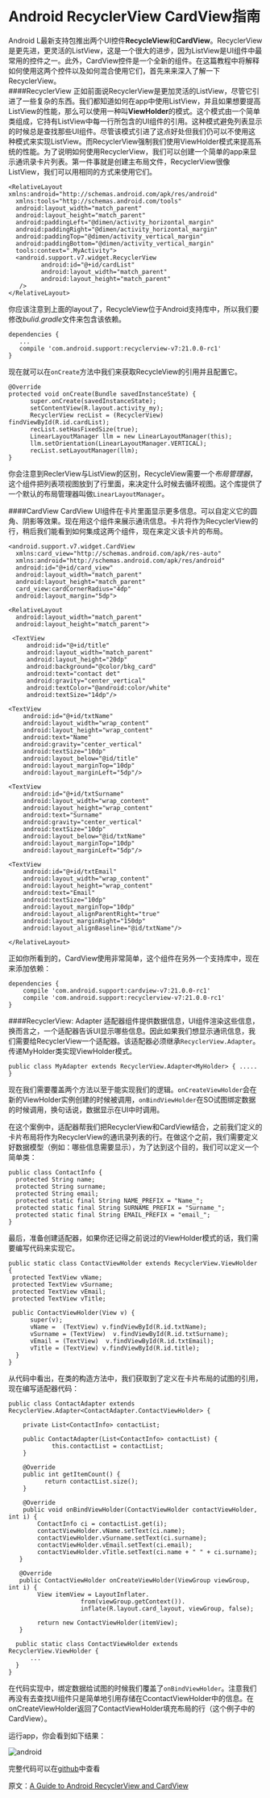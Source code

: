 Android RecyclerView CardView指南
==================
Android L最新支持包推出两个UI控件**RecycleView**和**CardView**。RecyclerView是更先进，更灵活的ListView，这是一个很大的进步，因为ListView是UI组件中最常用的控件之一。此外，CardView控件是一个全新的组件。在这篇教程中将解释如何使用这两个控件以及如何混合使用它们，首先来来深入了解一下RecyclerView。  
####RecyclerView
正如前面说RecyclerView是更加灵活的ListView，尽管它引进了一些复杂的东西。我们都知道如何在app中使用ListView，并且如果想要提高ListView的性能，那么可以使用一种叫**ViewHolder**的模式。这个模式由一个简单类组成，它持有ListView中每一行所包含的UI组件的引用。这种模式避免列表显示的时候总是查找那些UI组件。尽管该模式引进了这点好处但我们仍可以不使用这种模式来实现ListView。而RecyclerView强制我们使用ViewHolder模式来提高系统的性能。为了说明如何使用RecyclerView，我们可以创建一个简单的app来显示通讯录卡片列表。第一件事就是创建主布局文件，RecyclerView很像ListView，我们可以用相同的方式来使用它们。  
    
    <RelativeLayout xmlns:android="http://schemas.android.com/apk/res/android"
      xmlns:tools="http://schemas.android.com/tools"
      android:layout_width="match_parent"
      android:layout_height="match_parent"
      android:paddingLeft="@dimen/activity_horizontal_margin"
      android:paddingRight="@dimen/activity_horizontal_margin"
      android:paddingTop="@dimen/activity_vertical_margin"
      android:paddingBottom="@dimen/activity_vertical_margin"
      tools:context=".MyActivity">
      <android.support.v7.widget.RecyclerView
             android:id="@+id/cardList"
             android:layout_width="match_parent"
             android:layout_height="match_parent"
       />    
    </RelativeLayout>
你应该注意到上面的layout了，RecycleView位于Android支持库中，所以我们要修改*bulid.gradle*文件来包含该依赖。  
    
    dependencies {
       ...    
       compile 'com.android.support:recyclerview-v7:21.0.0-rc1'
    }
现在就可以在`onCreate`方法中我们来获取RecycleView的引用并且配置它。  
    
    @Override
    protected void onCreate(Bundle savedInstanceState) {
          super.onCreate(savedInstanceState);
          setContentView(R.layout.activity_my);
          RecyclerView recList = (RecyclerView) findViewById(R.id.cardList);
          recList.setHasFixedSize(true);
          LinearLayoutManager llm = new LinearLayoutManager(this);
          llm.setOrientation(LinearLayoutManager.VERTICAL);
          recList.setLayoutManager(llm);
    }

你会注意到ReclerView与ListView的区别，RecycleView需要一个*布局管理器*，这个组件把列表项视图放到了行里面，来决定什么时候去循环视图。这个库提供了一个默认的布局管理器叫做`LinearLayoutManager`。  

####CardView
CardView UI组件在卡片里面显示更多信息。可以自定义它的圆角、阴影等效果。现在用这个组件来展示通讯信息。卡片将作为RecyclerView的行，稍后我们能看到如何集成这两个组件，现在来定义该卡片的布局。  
    
    <android.support.v7.widget.CardView
      xmlns:card_view="http://schemas.android.com/apk/res-auto"
      xmlns:android="http://schemas.android.com/apk/res/android"
      android:id="@+id/card_view"
      android:layout_width="match_parent"
      android:layout_height="match_parent"
      card_view:cardCornerRadius="4dp"
      android:layout_margin="5dp">

    <RelativeLayout
      android:layout_width="match_parent"
      android:layout_height="match_parent">

     <TextView
         android:id="@+id/title"
         android:layout_width="match_parent"
         android:layout_height="20dp"
         android:background="@color/bkg_card"
         android:text="contact det"
         android:gravity="center_vertical"
         android:textColor="@android:color/white"
         android:textSize="14dp"/>

    <TextView
        android:id="@+id/txtName"
        android:layout_width="wrap_content"
        android:layout_height="wrap_content"
        android:text="Name"
        android:gravity="center_vertical"
        android:textSize="10dp"
        android:layout_below="@id/title"
        android:layout_marginTop="10dp"
        android:layout_marginLeft="5dp"/>

    <TextView
        android:id="@+id/txtSurname"
        android:layout_width="wrap_content"
        android:layout_height="wrap_content"
        android:text="Surname"
        android:gravity="center_vertical"
        android:textSize="10dp"
        android:layout_below="@id/txtName"
        android:layout_marginTop="10dp"
        android:layout_marginLeft="5dp"/>

    <TextView
        android:id="@+id/txtEmail"
        android:layout_width="wrap_content"
        android:layout_height="wrap_content"
        android:text="Email"
        android:textSize="10dp"
        android:layout_marginTop="10dp"
        android:layout_alignParentRight="true"
        android:layout_marginRight="150dp"
        android:layout_alignBaseline="@id/txtName"/>

    </RelativeLayout>

正如你所看到的，CardView使用非常简单，这个组件在另外一个支持库中，现在来添加依赖：  
    
    dependencies {
        compile 'com.android.support:cardview-v7:21.0.0-rc1'
        compile 'com.android.support:recyclerview-v7:21.0.0-rc1'
    }

####RecyclerView: Adapter
适配器组件提供数据信息，UI组件渲染这些信息，换而言之，一个适配器告诉UI显示哪些信息。因此如果我们想显示通讯信息，我们需要给RecyclerView一个适配器。该适配器必须继承`RecyclerView.Adapter`。传递MyHolder类实现ViewHolder模式。  
    
    public class MyAdapter extends RecyclerView.Adapter<MyHolder> { ..... }

现在我们需要覆盖两个方法以至于能实现我们的逻辑。`onCreateViewHolder`会在新的ViewHolder实例创建的时候被调用，`onBindViewHolder`在SO试图绑定数据的时候调用，换句话说，数据显示在UI中时调用。  

在这个案例中，适配器帮我们把RecyclerView和CardView结合，之前我们定义的卡片布局将作为RecyclerView的通讯录列表的行。在做这个之前，我们需要定义好数据模型（例如：哪些信息需要显示），为了达到这个目的，我们可以定义一个简单类：  
    
    public class ContactInfo {
      protected String name;
      protected String surname;
      protected String email;
      protected static final String NAME_PREFIX = "Name_";
      protected static final String SURNAME_PREFIX = "Surname_";
      protected static final String EMAIL_PREFIX = "email_";
    }
最后，准备创建适配器，如果你还记得之前说过的ViewHolder模式的话，我们需要编写代码来实现它。  
    
    public static class ContactViewHolder extends RecyclerView.ViewHolder {
     protected TextView vName;
     protected TextView vSurname;
     protected TextView vEmail;
     protected TextView vTitle;

     public ContactViewHolder(View v) {
          super(v);
          vName =  (TextView) v.findViewById(R.id.txtName);
          vSurname = (TextView)  v.findViewById(R.id.txtSurname);
          vEmail = (TextView)  v.findViewById(R.id.txtEmail);
          vTitle = (TextView) v.findViewById(R.id.title);
      }
    }
从代码中看出，在类的构造方法中，我们获取到了定义在卡片布局的试图的引用，现在编写适配器代码：  
    
    public class ContactAdapter extends RecyclerView.Adapter<ContactAdapter.ContactViewHolder> {

        private List<ContactInfo> contactList;
    
        public ContactAdapter(List<ContactInfo> contactList) {
                this.contactList = contactList;
        }
    
        @Override
        public int getItemCount() {
              return contactList.size();
        }
    
        @Override
        public void onBindViewHolder(ContactViewHolder contactViewHolder, int i) {
            ContactInfo ci = contactList.get(i);
            contactViewHolder.vName.setText(ci.name);
            contactViewHolder.vSurname.setText(ci.surname);
            contactViewHolder.vEmail.setText(ci.email);
            contactViewHolder.vTitle.setText(ci.name + " " + ci.surname);
       }
    
       @Override
       public ContactViewHolder onCreateViewHolder(ViewGroup viewGroup, int i) {
            View itemView = LayoutInflater.
                        from(viewGroup.getContext()).
                        inflate(R.layout.card_layout, viewGroup, false);
    
            return new ContactViewHolder(itemView);
       }

      public static class ContactViewHolder extends RecyclerView.ViewHolder {
          ...
      }
    }

在代码实现中，绑定数据给试图的时候我们覆盖了`onBindViewHolder`。注意我们再没有去查找UI组件只是简单地引用存储在CcontactViewHolder中的信息。在onCreateViewHolder返回了ContactViewHolder填充布局的行（这个例子中的CardView）。  

运行app，你会看到如下结果：  
    
![android](http://www.binpress.com/images/uploads/38968/android_recyclerview_cardview.png)

完整代码可以在[github](https://github.com/survivingwithandroid/Surviving-with-android/tree/master/Android_RecyclerView_CardView)中查看  

原文：[A Guide to Android RecyclerView and CardView](http://www.binpress.com/tutorial/android-l-recyclerview-and-cardview-tutorial/156)
